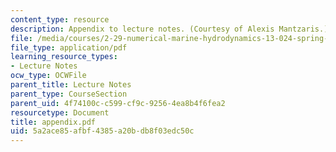 ```yaml
---
content_type: resource
description: Appendix to lecture notes. (Courtesy of Alexis Mantzaris.)
file: /media/courses/2-29-numerical-marine-hydrodynamics-13-024-spring-2003/5a2ace85afbf4385a20bdb8f03edc50c_appendix.pdf
file_type: application/pdf
learning_resource_types:
- Lecture Notes
ocw_type: OCWFile
parent_title: Lecture Notes
parent_type: CourseSection
parent_uid: 4f74100c-c599-cf9c-9256-4ea8b4f6fea2
resourcetype: Document
title: appendix.pdf
uid: 5a2ace85-afbf-4385-a20b-db8f03edc50c
---
```

